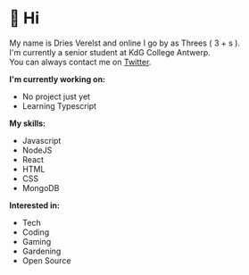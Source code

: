 # 👋 Hi

My name is Dries Verelst and online I go by as Threes ( 3 + s ).  
I'm currently a senior student at KdG College Antwerp.  
You can always contact me on [Twitter](https://twitter.com/threeswastaken).

**I'm currently working on:**
- No project just yet
- Learning Typescript

**My skills:**
- Javascript
- NodeJS
- React
- HTML
- CSS
- MongoDB

**Interested in:**
- Tech
- Coding
- Gaming
- Gardening
- Open Source
